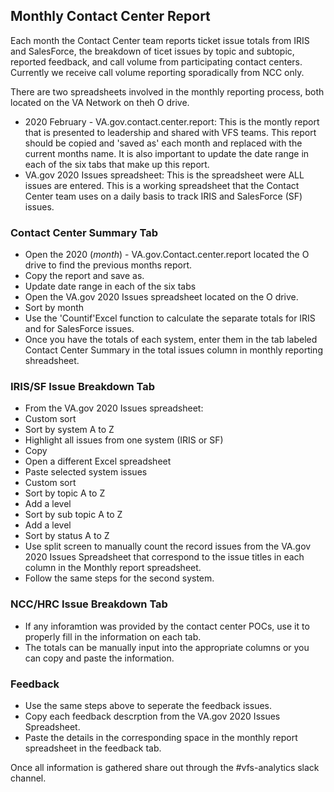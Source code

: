  ## Monthly Contact Center Report
Each month the Contact Center team reports ticket issue totals from IRIS and SalesForce, the breakdown of ticet issues by topic and subtopic, reported feedback, and call volume from participating contact centers.  Currently we receive call volume reporting sporadically from NCC only. 

There are two spreadsheets involved in the monthly reporting process, both located on the VA Network on theh O drive.
  - 2020 February - VA.gov.contact.center.report: This is the montly report that is presented to leadership and shared with VFS teams.  This report should be copied and 'saved as' each month and replaced with the current months name.  It is also important to update the date range in each of the six tabs that make up this report.
  - VA.gov 2020 Issues spreadsheet: This is the spreadsheet were ALL issues are entered.  This is a working spreadsheet that the Contact Center team uses on a daily basis to track IRIS and SalesForce (SF) issues.


 ### Contact Center Summary Tab
  - Open the 2020 (_month_) - VA.gov.Contact.center.report located the O drive to find the previous months report.
  - Copy the report and save as.
  - Update date range in each of the six tabs
  - Open the VA.gov 2020 Issues spreadsheet located on the O drive.
  - Sort by month
  - Use the 'Countif'Excel function to calculate the separate totals for IRIS and for SalesForce issues.
  - Once you have the totals of each system, enter them in the tab labeled Contact Center Summary in the total issues column in monthly reporting shreadsheet.

 ### IRIS/SF Issue Breakdown Tab
  - From the VA.gov 2020 Issues spreadsheet:
  - Custom sort
  - Sort by system A to Z
  - Highlight all issues from one system (IRIS or SF)
  - Copy
  - Open a different Excel spreadsheet
  - Paste selected system issues
  - Custom sort
  - Sort by topic A to Z
  - Add a level
  - Sort by sub topic A to Z
  - Add a level
  - Sort by status A to Z
  - Use split screen to manually count the record issues from the VA.gov 2020 Issues Spreadsheet that correspond to the issue titles in each column in the Monthly report spreadsheet.
  - Follow the same steps for the second system.
  
 ### NCC/HRC Issue Breakdown Tab
  - If any inforamtion was provided by the contact center POCs, use it to properly fill in the information on each tab.
  - The totals can be manually input into the appropriate columns or you can copy and paste the information.
  
 ### Feedback
  - Use the same steps above to seperate the feedback issues.
  - Copy each feedback descrption from the VA.gov 2020 Issues Spreadsheet.
  - Paste the details in the corresponding space in the monthly report spreadsheet in the feedback tab.
    
Once all information is gathered share out through the #vfs-analytics slack channel.
